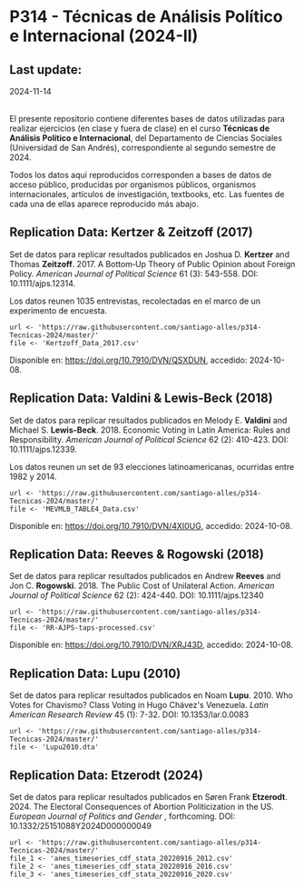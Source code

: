 P314 - Técnicas de Análisis Político e Internacional (2024-II)
=================================

Last update:
------------------
2024-11-14

</br >El presente repositorio contiene diferentes bases de datos utilizadas para realizar ejercicios (en clase y fuera de clase) en el curso <b>Técnicas de Análisis Político e Internacional</b>, del Departamento de Ciencias Sociales (Universidad de San Andrés), correspondiente al segundo semestre de 2024.

Todos los datos aquí reproducidos corresponden a bases de datos de acceso público, producidas por organismos públicos, organismos internacionales, artículos de investigación, textbooks, etc. Las fuentes de cada una de ellas aparece reproducido más abajo.

Replication Data: Kertzer & Zeitzoff (2017)
------------------

Set de datos para replicar resultados publicados en Joshua D. <b>Kertzer</b> and Thomas <b>Zeitzoff</b>. 2017. A Bottom‐Up Theory of Public Opinion about Foreign Policy. <i>American Journal of Political Science</i> 61 (3): 543-558. DOI: 10.1111/ajps.12314.

Los datos reunen 1035 entrevistas, recolectadas en el marco de un experimento de encuesta.

<pre><code>url <- 'https://raw.githubusercontent.com/santiago-alles/p314-Tecnicas-2024/master/'
file <- 'Kertzoff_Data_2017.csv'</pre></code>

Disponible en: https://doi.org/10.7910/DVN/QSXDUN, accedido: 2024-10-08.

Replication Data: Valdini & Lewis-Beck (2018)
------------------

Set de datos para replicar resultados publicados en Melody E. <b>Valdini</b> and Michael S. <b>Lewis-Beck</b>. 2018. Economic Voting in Latin America: Rules and Responsibility. <i>American Journal of Political Science</i> 62 (2): 410-423. DOI: 10.1111/ajps.12339.

Los datos reunen un set de 93 elecciones latinoamericanas, ocurridas entre 1982 y 2014.

<pre><code>url <- 'https://raw.githubusercontent.com/santiago-alles/p314-Tecnicas-2024/master/'
file <- 'MEVMLB_TABLE4_Data.csv'</pre></code>

Disponible en: https://doi.org/10.7910/DVN/4XI0UG, accedido: 2024-10-08.

Replication Data: Reeves & Rogowski (2018)
------------------

Set de datos para replicar resultados publicados en Andrew <b>Reeves</b> and Jon C. <b>Rogowski</b>. 2018. The Public Cost of Unilateral Action. <i>American Journal of Political Science</i> 62 (2): 424-440. DOI: 10.1111/ajps.12340

<pre><code>url <- 'https://raw.githubusercontent.com/santiago-alles/p314-Tecnicas-2024/master/'
file <- 'RR-AJPS-taps-processed.csv'</pre></code>

Disponible en: https://doi.org/10.7910/DVN/XRJ43D, accedido: 2024-10-08.

Replication Data: Lupu (2010)
------------------

Set de datos para replicar resultados publicados en Noam <b>Lupu</b>. 2010. Who Votes for Chavismo? Class Voting in Hugo Chávez's Venezuela. <i>Latin American Research Review</i> 45 (1): 7-32. DOI: 10.1353/lar.0.0083

<pre><code>url <- 'https://raw.githubusercontent.com/santiago-alles/p314-Tecnicas-2024/master/'
file <- 'Lupu2010.dta'</pre></code>

Replication Data: Etzerodt (2024)
------------------

Set de datos para replicar resultados publicados en Søren Frank <b>Etzerodt</b>. 2024. The Electoral Consequences of Abortion Politicization in the US. <i>European Journal of Politics and Gender
</i>, forthcoming. DOI: 10.1332/25151088Y2024D000000049

<pre><code>url <- 'https://raw.githubusercontent.com/santiago-alles/p314-Tecnicas-2024/master/'
file_1 <- 'anes_timeseries_cdf_stata_20220916_2012.csv'
file_2 <- 'anes_timeseries_cdf_stata_20220916_2016.csv'
file_3 <- 'anes_timeseries_cdf_stata_20220916_2020.csv'</pre></code>
